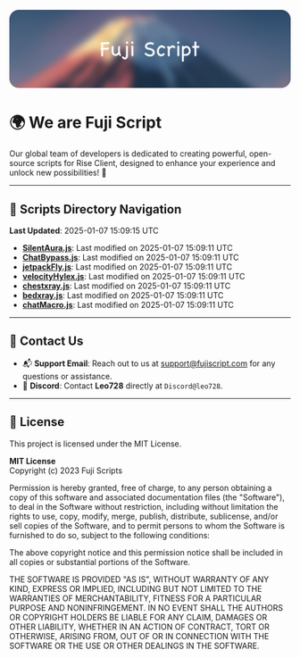 ![Banner](.github/b.webp)

# 🌍 **We are Fuji Script**

Our global team of developers is dedicated to creating powerful, open-source scripts for Rise Client, designed to enhance your experience and unlock new possibilities! 🌟

---
<!-- SCRIPTS_NAVIGATION_START -->
## 📂 **Scripts Directory Navigation**

**Last Updated**: 2025-01-07 15:09:15 UTC

- **[SilentAura.js](scripts/SilentAura.js)**: Last modified on 2025-01-07 15:09:11 UTC
- **[ChatBypass.js](scripts/ChatBypass.js)**: Last modified on 2025-01-07 15:09:11 UTC
- **[jetpackFly.js](scripts/jetpackFly.js)**: Last modified on 2025-01-07 15:09:11 UTC
- **[velocityHylex.js](scripts/velocityHylex.js)**: Last modified on 2025-01-07 15:09:11 UTC
- **[chestxray.js](scripts/chestxray.js)**: Last modified on 2025-01-07 15:09:11 UTC
- **[bedxray.js](scripts/bedxray.js)**: Last modified on 2025-01-07 15:09:11 UTC
- **[chatMacro.js](scripts/chatMacro.js)**: Last modified on 2025-01-07 15:09:11 UTC

<!-- SCRIPTS_NAVIGATION_END -->

---

## 💬 **Contact Us**  
- 📬 **Support Email**: Reach out to us at [support@fujiscript.com](mailto:support@fujiscript.com) for any questions or assistance.  
- 💬 **Discord**: Contact **Leo728** directly at `Discord@leo728`.

---

## 📜 **License**

This project is licensed under the MIT License.  

**MIT License**  
Copyright (c) 2023 Fuji Scripts  

Permission is hereby granted, free of charge, to any person obtaining a copy of this software and associated documentation files (the "Software"), to deal in the Software without restriction, including without limitation the rights to use, copy, modify, merge, publish, distribute, sublicense, and/or sell copies of the Software, and to permit persons to whom the Software is furnished to do so, subject to the following conditions:  

The above copyright notice and this permission notice shall be included in all copies or substantial portions of the Software.  

THE SOFTWARE IS PROVIDED "AS IS", WITHOUT WARRANTY OF ANY KIND, EXPRESS OR IMPLIED, INCLUDING BUT NOT LIMITED TO THE WARRANTIES OF MERCHANTABILITY, FITNESS FOR A PARTICULAR PURPOSE AND NONINFRINGEMENT. IN NO EVENT SHALL THE AUTHORS OR COPYRIGHT HOLDERS BE LIABLE FOR ANY CLAIM, DAMAGES OR OTHER LIABILITY, WHETHER IN AN ACTION OF CONTRACT, TORT OR OTHERWISE, ARISING FROM, OUT OF OR IN CONNECTION WITH THE SOFTWARE OR THE USE OR OTHER DEALINGS IN THE SOFTWARE.  
